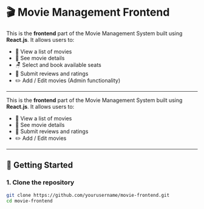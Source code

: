 # 🎬 Movie Management Frontend

This is the **frontend** part of the Movie Management System built using **React.js**. It allows users to:

- 📃 View a list of movies
- 🎥 See movie details
- 🪑 Select and book available seats
- 🌟 Submit reviews and ratings
- ✏️ Add / Edit movies (Admin functionality)


---

This is the **frontend** part of the Movie Management System built using **React.js**. It allows users to:

- 📃 View a list of movies
- 🎥 See movie details
- 🌟 Submit reviews and ratings
- ✏️ Add / Edit movies

---

## 🚀 Getting Started

### 1. Clone the repository

```bash
git clone https://github.com/yourusername/movie-frontend.git
cd movie-frontend
